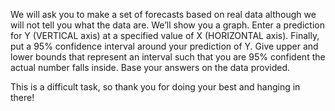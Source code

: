 We will ask you to make a set of forecasts based on real data although we will not tell you what the data are. We’ll show you a graph. Enter a prediction for Y (VERTICAL axis) at a specified value of X (HORIZONTAL axis).  Finally, put a 95% confidence interval around your prediction of Y. Give upper and lower bounds that represent an interval such that you are 95% confident the actual number falls inside. Base your answers on the data provided. 

This is a difficult task, so thank you for doing your best and hanging in there!